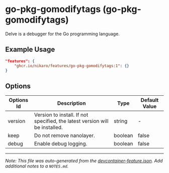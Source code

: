 
# go-pkg-gomodifytags (go-pkg-gomodifytags)

Delve is a debugger for the Go programming language.

## Example Usage

```json
"features": {
    "ghcr.io/nikaro/features/go-pkg-gomodifytags:1": {}
}
```

## Options

| Options Id | Description | Type | Default Value |
|-----|-----|-----|-----|
| version | Version to install. If not specified, the latest version will be installed. | string | - |
| keep | Do not remove nanolayer. | boolean | false |
| debug | Enable debug logging. | boolean | false |



---

_Note: This file was auto-generated from the [devcontainer-feature.json](https://github.com/nikaro/features/blob/main/src/go-pkg-gomodifytags/devcontainer-feature.json).  Add additional notes to a `NOTES.md`._
